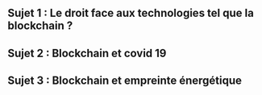 ## Sujet 1 :  Le droit face aux technologies tel que la blockchain ?

## Sujet 2 : Blockchain et covid 19

## Sujet 3 :  Blockchain et empreinte énergétique
